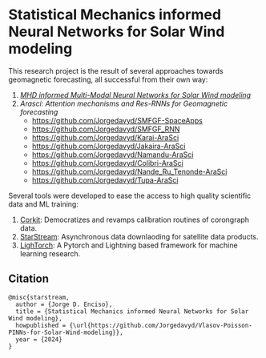 # Statistical Mechanics informed Neural Networks for Solar Wind modeling

This research project is the result of several approaches towards geomagnetic forecasting, all successful from their own way:

1. [*MHD informed Multi-Modal Neural Networks for Solar Wind modeling*](https://github.com/Jorgedavyd/Magformer)
2. *Arasci: Attention mechanisms and Res-RNNs for Geomagnetic forecasting*
    - https://github.com/Jorgedavyd/SMFGF-SpaceApps
    - https://github.com/Jorgedavyd/SMFGF_RNN
    - https://github.com/Jorgedavyd/Karai-AraSci
    - https://github.com/Jorgedavyd/Jakaira-AraSci
    - https://github.com/Jorgedavyd/Namandu-AraSci
    - https://github.com/Jorgedavyd/Colibri-AraSci
    - https://github.com/Jorgedavyd/Nande_Ru_Tenonde-AraSci
    - https://github.com/Jorgedavyd/Tupa-AraSci

Several tools were developed to ease the access to high quality scientific data and ML training:

1. [Corkit](https://github.com/Jorgedavyd/corkit): Democratizes and revamps calibration routines of corongraph data.
2. [StarStream](https://github.com/Jorgedavyd/starstream): Asynchronous data downlaoding for satellite data products.
3. [LighTorch](https://github.com/Jorgedavyd/lightorch): A Pytorch and Lightning based framework for machine learning research.

## Citation

```
@misc{starstream,
  author = {Jorge D. Enciso},
  title = {Statistical Mechanics informed Neural Networks for Solar Wind modeling},
  howpublished = {\url{https://github.com/Jorgedavyd/Vlasov-Poisson-PINNs-for-Solar-Wind-modeling}},
  year = {2024}
}
```


